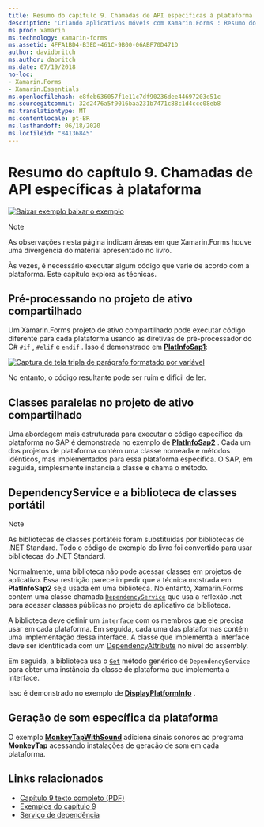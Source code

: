 ```yaml
---
title: Resumo do capítulo 9. Chamadas de API específicas à plataforma
description: 'Criando aplicativos móveis com Xamarin.Forms : Resumo do capítulo 9. Chamadas de API específicas à plataforma'
ms.prod: xamarin
ms.technology: xamarin-forms
ms.assetid: 4FFA1BD4-B3ED-461C-9B00-06ABF70D471D
author: davidbritch
ms.author: dabritch
ms.date: 07/19/2018
no-loc:
- Xamarin.Forms
- Xamarin.Essentials
ms.openlocfilehash: e8feb636057f1e11c7df90236dee44697203d51c
ms.sourcegitcommit: 32d2476a5f9016baa231b7471c88c1d4ccc08eb8
ms.translationtype: MT
ms.contentlocale: pt-BR
ms.lasthandoff: 06/18/2020
ms.locfileid: "84136845"
---
```

# <a name="summary-of-chapter-9-platform-specific-api-calls"></a>Resumo do capítulo 9. Chamadas de API específicas à plataforma

[![Baixar exemplo ](~/media/shared/download.png) baixar o exemplo](https://github.com/xamarin/xamarin-forms-book-samples/tree/master/Chapter09)

> [!NOTE] 
> As observações nesta página indicam áreas em que Xamarin.Forms houve uma divergência do material apresentado no livro.

Às vezes, é necessário executar algum código que varie de acordo com a plataforma. Este capítulo explora as técnicas.

## <a name="preprocessing-in-the-shared-asset-project"></a>Pré-processando no projeto de ativo compartilhado

Um Xamarin.Forms projeto de ativo compartilhado pode executar código diferente para cada plataforma usando as diretivas de pré-processador do C# `#if` , `#elif` e `endif` . Isso é demonstrado em [**PlatInfoSap1**](https://github.com/xamarin/xamarin-forms-book-samples/tree/master/Chapter09/PlatInfoSap1):

[![Captura de tela tripla de parágrafo formatado por variável](images/ch09fg01-small.png "Modelo de dispositivo e sistema operacional")](images/ch09fg01-large.png#lightbox "Modelo de dispositivo e sistema operacional")

No entanto, o código resultante pode ser ruim e difícil de ler.

## <a name="parallel-classes-in-the-shared-asset-project"></a>Classes paralelas no projeto de ativo compartilhado

Uma abordagem mais estruturada para executar o código específico da plataforma no SAP é demonstrada no exemplo de [**PlatInfoSap2**](https://github.com/xamarin/xamarin-forms-book-samples/tree/master/Chapter09/PlatInfoSap2) . Cada um dos projetos de plataforma contém uma classe nomeada e métodos idênticos, mas implementados para essa plataforma específica. O SAP, em seguida, simplesmente instancia a classe e chama o método.

## <a name="dependencyservice-and-the-portable-class-library"></a>DependencyService e a biblioteca de classes portátil

> [!NOTE] 
> As bibliotecas de classes portáteis foram substituídas por bibliotecas de .NET Standard. Todo o código de exemplo do livro foi convertido para usar bibliotecas do .NET Standard.

Normalmente, uma biblioteca não pode acessar classes em projetos de aplicativo. Essa restrição parece impedir que a técnica mostrada em **PlatInfoSap2** seja usada em uma biblioteca. No entanto, Xamarin.Forms contém uma classe chamada [`DependencyService`](xref:Xamarin.Forms.DependencyService) que usa a reflexão .net para acessar classes públicas no projeto de aplicativo da biblioteca.

A biblioteca deve definir um `interface` com os membros que ele precisa usar em cada plataforma. Em seguida, cada uma das plataformas contém uma implementação dessa interface. A classe que implementa a interface deve ser identificada com um [DependencyAttribute](xref:Xamarin.Forms.DependencyAttribute) no nível do assembly.

Em seguida, a biblioteca usa o [`Get`](xref:Xamarin.Forms.DependencyService.Get*) método genérico de `DependencyService` para obter uma instância da classe de plataforma que implementa a interface.

Isso é demonstrado no exemplo de [**DisplayPlatformInfo**](https://github.com/xamarin/xamarin-forms-book-samples/tree/master/Chapter09/DisplayPlatformInfo) .

## <a name="platform-specific-sound-generation"></a>Geração de som específica da plataforma

O exemplo [**MonkeyTapWithSound**](https://github.com/xamarin/xamarin-forms-book-samples/tree/master/Chapter09/MonkeyTapWithSound) adiciona sinais sonoros ao programa **MonkeyTap** acessando instalações de geração de som em cada plataforma.

## <a name="related-links"></a>Links relacionados

- [Capítulo 9 texto completo (PDF)](https://download.xamarin.com/developer/xamarin-forms-book/XamarinFormsBook-Ch09-Apr2016.pdf)
- [Exemplos do capítulo 9](https://github.com/xamarin/xamarin-forms-book-samples/tree/master/Chapter09)
- [Serviço de dependência](~/xamarin-forms/app-fundamentals/dependency-service/index.md)
